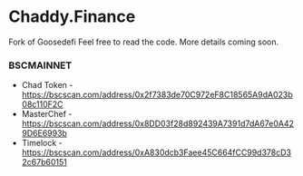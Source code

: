 # Chaddy.Finance

Fork of Goosedefi Feel free to read the code. More details coming soon.


### BSCMAINNET

- Chad Token - https://bscscan.com/address/0x2f7383de70C972eF8C18565A9dA023b08c110F2C
- MasterChef - https://bscscan.com/address/0x8DD03f28d892439A7391d7dA67e0A429D6E6993b
- Timelock - https://bscscan.com/address/0xA830dcb3Faee45C664fCC99d378cD32c67b60151
